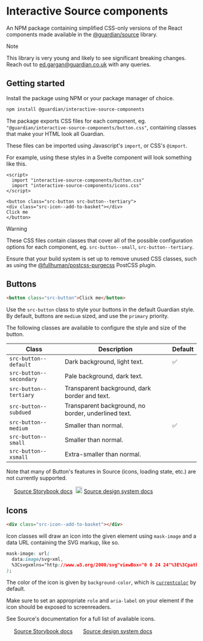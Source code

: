 # Interactive Source components

An NPM package containing simplified CSS-only versions of the React components made available in the [@guardian/source](https://github.com/guardian/csnx/tree/main/libs/%40guardian/source) library.

> [!NOTE]  
> This library is very young and likely to see significant breaking changes.
> Reach out to ed.gargan@guardian.co.uk with any queries.

## Getting started

Install the package using NPM or your package manager of choice.

```bash
npm install @guardian/interactive-source-components
```

The package exports CSS files for each component, eg.
`"@guardian/interactive-source-components/button.css"`, containing classes that make your HTML look
all Guardian.

These files can be imported using Javascript's `import`, or CSS's `@import`.

For example, using these styles in a Svelte component will look something like this.

```svelte
<script>
  import "interactive-source-components/button.css"
  import "interactive-source-components/icons.css"
</script>

<button class="src-button src-button--tertiary">
<div class="src-icon--add-to-basket"></div>
Click me
</button>
```

> [!WARNING]  
> These CSS files contain classes that cover all of the possible configuration options for each component, eg. `src-button--small`, `src-button--tertiary`.
>
> Ensure that your build system is set up to remove unused CSS classes, such as using the [@fullhuman/postcss-purgecss](https://www.npmjs.com/package/@fullhuman/postcss-purgecss) PostCSS plugin.

## Buttons

```html
<button class="src-button">Click me</button>
```

Use the `src-button` class to style your buttons in the default Guardian style. By default, buttons
are `medium` sized, and use the `primary` priority.

The following classes are available to configure the style and size of the button.

| Class                   | Description                                         | Default |
| ----------------------- | --------------------------------------------------- | ------- |
| `src-button--default`   | Dark background, light text.                        | ✅      |
| `src-button--secondary` | Pale background, dark text.                         |         |
| `src-button--tertiary`  | Transparent background, dark border and text.       |         |
| `src-button--subdued`   | Transparent background, no border, underlined text. |         |
| `src-button--medium`    | Smaller than normal.                                | ✅      |
| `src-button--small`     | Smaller than normal.                                |         |
| `src-button--xsmall`    | Extra-smaller than normal.                          |         |

Note that many of Button's features in Source (icons, loading state, etc.) are not currently
supported.

<img width="16" src="https://cdn.jsdelivr.net/gh/devicons/devicon@latest/icons/storybook/storybook-original.svg" /> [Source Storybook docs](https://guardian.github.io/storybooks/?path=/docs/source_react-components-button--docs)&nbsp;&nbsp;<img style="margin-bottom: -3px" width="18" src="https://zeroheight.com/favicon.ico" /> [Source design system docs](https://theguardian.design/2a1e5182b/p/435225-button)

## Icons

```html
<div class="src-icon--add-to-basket"></div>
```

Icon classes will draw an icon into the given element using `mask-image` and a data URL containing
the SVG markup, like so.

<!-- prettier-ignore -->
```css
mask-image: url(
  data:image/svg+xml,
  %3Csvgxmlns="http://www.w3.org/2000/svg"viewBox="0 0 24 24"%3E%3Cpathd="..."/%3E%3C/svg%3E
);
```

The color of the icon is given by `background-color`, which is
[`currentcolor`](https://developer.mozilla.org/en-US/docs/Web/CSS/color_value#currentcolor_keyword) by default.

Make sure to set an appropriate `role` and `aria-label` on your element if the icon should
be exposed to screenreaders.

See Source's documentation for a full list of available icons.

<img width="16" src="https://cdn.jsdelivr.net/gh/devicons/devicon@latest/icons/storybook/storybook-original.svg" /> [Source Storybook docs](https://guardian.github.io/storybooks/?path=/docs/source_react-components-button--docs)&nbsp;&nbsp;<img width="16" src="https://zeroheight.com/favicon.ico" /> [Source design system docs](https://theguardian.design/2a1e5182b/p/96fb61-iconography)
